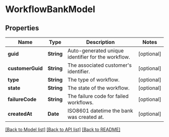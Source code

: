 # WorkflowBankModel

## Properties
Name | Type | Description | Notes
------------ | ------------- | ------------- | -------------
**guid** | **String** | Auto-generated unique identifier for the workflow. | [optional] 
**customerGuid** | **String** | The associated customer&#39;s identifier. | [optional] 
**type** | **String** | The type of workflow. | [optional] 
**state** | **String** | The state of the workflow. | [optional] 
**failureCode** | **String** | The failure code for failed workflows. | [optional] 
**createdAt** | **Date** | ISO8601 datetime the bank was created at. | [optional] 

[[Back to Model list]](../README.md#documentation-for-models) [[Back to API list]](../README.md#documentation-for-api-endpoints) [[Back to README]](../README.md)


